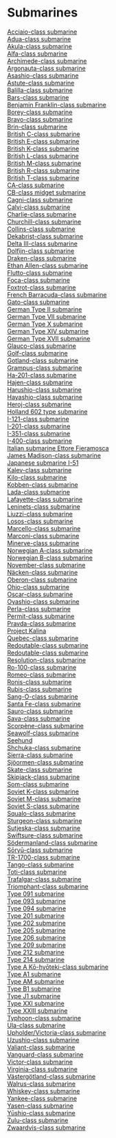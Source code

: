 # Submarines
[Acciaio-class submarine](https://en.wikipedia.org/wiki/Acciaio-class_submarine)<br>
[Adua-class submarine](https://en.wikipedia.org/wiki/Adua-class_submarine)<br>
[Akula-class submarine](https://en.wikipedia.org/wiki/Akula-class_submarine)<br>
[Alfa-class submarine](https://en.wikipedia.org/wiki/Alfa-class_submarine)<br>
[Archimede-class submarine](https://en.wikipedia.org/wiki/Archimede-class_submarine)<br>
[Argonauta-class submarine](https://en.wikipedia.org/wiki/Argonauta-class_submarine)<br>
[Asashio-class submarine](https://en.wikipedia.org/wiki/Asashio-class_submarine)<br>
[Astute-class submarine](https://en.wikipedia.org/wiki/Astute-class_submarine)<br>
[Balilla-class submarine](https://en.wikipedia.org/wiki/Balilla-class_submarine)<br>
[Bars-class submarine](https://en.wikipedia.org/wiki/Bars-class_submarine_(1915))<br>
[Benjamin Franklin-class submarine](https://en.wikipedia.org/wiki/Benjamin_Franklin-class_submarine)<br>
[Borey-class submarine](https://en.wikipedia.org/wiki/Borey-class_submarine)<br>
[Bravo-class submarine](https://en.wikipedia.org/wiki/Bravo-class_submarine)<br>
[Brin-class submarine](https://en.wikipedia.org/wiki/Brin-class_submarine)<br>
[British C-class submarine](https://en.wikipedia.org/wiki/British_C-class_submarine)<br>
[British E-class submarine](https://en.wikipedia.org/wiki/British_E-class_submarine)<br>
[British K-class submarine](https://en.wikipedia.org/wiki/British_K-class_submarine)<br>
[British L-class submarine](https://en.wikipedia.org/wiki/British_L-class_submarine)<br>
[British M-class submarine](https://en.wikipedia.org/wiki/British_M-class_submarine)<br>
[British R-class submarine](https://en.wikipedia.org/wiki/British_R-class_submarine)<br>
[British T-class submarine](https://en.wikipedia.org/wiki/British_T-class_submarine)<br>
[CA-class submarine](https://en.wikipedia.org/wiki/CA-class_submarine)<br>
[CB-class midget submarine](https://en.wikipedia.org/wiki/CB-class_midget_submarine)<br>
[Cagni-class submarine](https://en.wikipedia.org/wiki/Cagni-class_submarine)<br>
[Calvi-class submarine](https://en.wikipedia.org/wiki/Calvi-class_submarine)<br>
[Charlie-class submarine](https://en.wikipedia.org/wiki/Charlie-class_submarine)<br>
[Churchill-class submarine](https://en.wikipedia.org/wiki/Churchill-class_submarine)<br>
[Collins-class submarine](https://en.wikipedia.org/wiki/Collins-class_submarine)<br>
[Dekabrist-class submarine](https://en.wikipedia.org/wiki/Dekabrist-class_submarine)<br>
[Delta III-class submarine](https://en.wikipedia.org/wiki/Delta_III-class_submarine)<br>
[Dolfijn-class submarine](https://en.wikipedia.org/wiki/Dolfijn-class_submarine)<br>
[Draken-class submarine](https://en.wikipedia.org/wiki/Draken-class_submarine)<br>
[Ethan Allen-class submarine](https://en.wikipedia.org/wiki/Ethan_Allen-class_submarine)<br>
[Flutto-class submarine](https://en.wikipedia.org/wiki/Flutto-class_submarine)<br>
[Foca-class submarine](https://en.wikipedia.org/wiki/Foca-class_submarine)<br>
[Foxtrot-class submarine](https://en.wikipedia.org/wiki/Foxtrot-class_submarine)<br>
[French Barracuda-class submarine](https://en.wikipedia.org/wiki/French_Barracuda-class_submarine)<br>
[Gato-class submarine](https://en.wikipedia.org/wiki/Gato-class_submarine)<br>
[German Type II submarine](https://en.wikipedia.org/wiki/German_Type_II_submarine)<br>
[German Type VII submarine](https://en.wikipedia.org/wiki/German_Type_VII_submarine)<br>
[German Type X submarine](https://en.wikipedia.org/wiki/German_Type_X_submarine)<br>
[German Type XIV submarine](https://en.wikipedia.org/wiki/German_Type_XIV_submarine)<br>
[German Type XVII submarine](https://en.wikipedia.org/wiki/German_Type_XVII_submarine)<br>
[Glauco-class submarine](https://en.wikipedia.org/wiki/Glauco-class_submarine)<br>
[Golf-class submarine](https://en.wikipedia.org/wiki/Golf-class_submarine)<br>
[Gotland-class submarine](https://en.wikipedia.org/wiki/Gotland-class_submarine)<br>
[Grampus-class submarine](https://en.wikipedia.org/wiki/Grampus-class_submarine)<br>
[Ha-201-class submarine](https://en.wikipedia.org/wiki/Ha-201-class_submarine)<br>
[Hajen-class submarine](https://en.wikipedia.org/wiki/Hajen-class_submarine)<br>
[Harushio-class submarine](https://en.wikipedia.org/wiki/Harushio-class_submarine)<br>
[Hayashio-class submarine](https://en.wikipedia.org/wiki/Hayashio-class_submarine)<br>
[Heroj-class submarine](https://en.wikipedia.org/wiki/Heroj-class_submarine)<br>
[Holland 602 type submarine](https://en.wikipedia.org/wiki/Holland_602_type_submarine)<br>
[I-121-class submarine](https://en.wikipedia.org/wiki/I-121-class_submarine)<br>
[I-201-class submarine](https://en.wikipedia.org/wiki/I-201-class_submarine)<br>
[I-351-class submarine](https://en.wikipedia.org/wiki/I-351-class_submarine)<br>
[I-400-class submarine](https://en.wikipedia.org/wiki/I-400-class_submarine)<br>
[Italian submarine Ettore Fieramosca](https://en.wikipedia.org/wiki/Italian_submarine_Ettore_Fieramosca)<br>
[James Madison-class submarine](https://en.wikipedia.org/wiki/James_Madison-class_submarine)<br>
[Japanese submarine I-51](https://en.wikipedia.org/wiki/Japanese_submarine_I-51)<br>
[Kalev-class submarine](https://en.wikipedia.org/wiki/Kalev-class_submarine)<br>
[Kilo-class submarine](https://en.wikipedia.org/wiki/Kilo-class_submarine)<br>
[Kobben-class submarine](https://en.wikipedia.org/wiki/Kobben-class_submarine)<br>
[Lada-class submarine](https://en.wikipedia.org/wiki/Lada-class_submarine)<br>
[Lafayette-class submarine](https://en.wikipedia.org/wiki/Lafayette-class_submarine)<br>
[Leninets-class submarine](https://en.wikipedia.org/wiki/Leninets-class_submarine)<br>
[Liuzzi-class submarine](https://en.wikipedia.org/wiki/Liuzzi-class_submarine)<br>
[Losos-class submarine](https://en.wikipedia.org/wiki/Losos-class_submarine)<br>
[Marcello-class submarine](https://en.wikipedia.org/wiki/Marcello-class_submarine)<br>
[Marconi-class submarine](https://en.wikipedia.org/wiki/Marconi-class_submarine)<br>
[Minerve-class submarine](https://en.wikipedia.org/wiki/Minerve-class_submarine)<br>
[Norwegian A-class submarine](https://en.wikipedia.org/wiki/Norwegian_A-class_submarine)<br>
[Norwegian B-class submarine](https://en.wikipedia.org/wiki/Norwegian_B-class_submarine)<br>
[November-class submarine](https://en.wikipedia.org/wiki/November-class_submarine)<br>
[Näcken-class submarine](https://en.wikipedia.org/wiki/N%C3%A4cken-class_submarine)<br>
[Oberon-class submarine](https://en.wikipedia.org/wiki/Oberon-class_submarine)<br>
[Ohio-class submarine](https://en.wikipedia.org/wiki/Ohio-class_submarine)<br>
[Oscar-class submarine](https://en.wikipedia.org/wiki/Oscar-class_submarine)<br>
[Oyashio-class submarine](https://en.wikipedia.org/wiki/Oyashio-class_submarine)<br>
[Perla-class submarine](https://en.wikipedia.org/wiki/Perla-class_submarine)<br>
[Permit-class submarine](https://en.wikipedia.org/wiki/Permit-class_submarine)<br>
[Pravda-class submarine](https://en.wikipedia.org/wiki/Pravda-class_submarine)<br>
[Project Kalina](https://en.wikipedia.org/wiki/Project_Kalina)<br>
[Quebec-class submarine](https://en.wikipedia.org/wiki/Quebec-class_submarine)<br>
[Redoutable-class submarine](https://en.wikipedia.org/wiki/Redoutable-class_submarine_(1967))<br>
[Redoutable-class submarine](https://en.wikipedia.org/wiki/Redoutable-class_submarine_(1931))<br>
[Resolution-class submarine](https://en.wikipedia.org/wiki/Resolution-class_submarine)<br>
[Ro-100-class submarine](https://en.wikipedia.org/wiki/Ro-100-class_submarine)<br>
[Romeo-class submarine](https://en.wikipedia.org/wiki/Romeo-class_submarine)<br>
[Ronis-class submarine](https://en.wikipedia.org/wiki/Ronis-class_submarine)<br>
[Rubis-class submarine](https://en.wikipedia.org/wiki/Rubis-class_submarine)<br>
[Sang-O-class submarine](https://en.wikipedia.org/wiki/Sang-O-class_submarine)<br>
[Santa Fe-class submarine](https://en.wikipedia.org/wiki/Santa_Fe-class_submarine_(1931))<br>
[Sauro-class submarine](https://en.wikipedia.org/wiki/Sauro-class_submarine)<br>
[Sava-class submarine](https://en.wikipedia.org/wiki/Sava-class_submarine)<br>
[Scorpène-class submarine](https://en.wikipedia.org/wiki/Scorp%C3%A8ne-class_submarine)<br>
[Seawolf-class submarine](https://en.wikipedia.org/wiki/Seawolf-class_submarine)<br>
[Seehund](https://en.wikipedia.org/wiki/Seehund)<br>
[Shchuka-class submarine](https://en.wikipedia.org/wiki/Shchuka-class_submarine)<br>
[Sierra-class submarine](https://en.wikipedia.org/wiki/Sierra-class_submarine)<br>
[Sjöormen-class submarine](https://en.wikipedia.org/wiki/Sj%C3%B6ormen-class_submarine)<br>
[Skate-class submarine](https://en.wikipedia.org/wiki/Skate-class_submarine)<br>
[Skipjack-class submarine](https://en.wikipedia.org/wiki/Skipjack-class_submarine)<br>
[Som-class submarine](https://en.wikipedia.org/wiki/Som-class_submarine)<br>
[Soviet K-class submarine](https://en.wikipedia.org/wiki/Soviet_K-class_submarine)<br>
[Soviet M-class submarine](https://en.wikipedia.org/wiki/Soviet_M-class_submarine)<br>
[Soviet S-class submarine](https://en.wikipedia.org/wiki/Soviet_S-class_submarine)<br>
[Squalo-class submarine](https://en.wikipedia.org/wiki/Squalo-class_submarine)<br>
[Sturgeon-class submarine](https://en.wikipedia.org/wiki/Sturgeon-class_submarine)<br>
[Sutjeska-class submarine](https://en.wikipedia.org/wiki/Sutjeska-class_submarine)<br>
[Swiftsure-class submarine](https://en.wikipedia.org/wiki/Swiftsure-class_submarine)<br>
[Södermanland-class submarine](https://en.wikipedia.org/wiki/S%C3%B6dermanland-class_submarine)<br>
[Sōryū-class submarine](https://en.wikipedia.org/wiki/S%C5%8Dry%C5%AB-class_submarine)<br>
[TR-1700-class submarine](https://en.wikipedia.org/wiki/TR-1700-class_submarine)<br>
[Tango-class submarine](https://en.wikipedia.org/wiki/Tango-class_submarine)<br>
[Toti-class submarine](https://en.wikipedia.org/wiki/Toti-class_submarine)<br>
[Trafalgar-class submarine](https://en.wikipedia.org/wiki/Trafalgar-class_submarine)<br>
[Triomphant-class submarine](https://en.wikipedia.org/wiki/Triomphant-class_submarine)<br>
[Type 091 submarine](https://en.wikipedia.org/wiki/Type_091_submarine)<br>
[Type 093 submarine](https://en.wikipedia.org/wiki/Type_093_submarine)<br>
[Type 094 submarine](https://en.wikipedia.org/wiki/Type_094_submarine)<br>
[Type 201 submarine](https://en.wikipedia.org/wiki/Type_201_submarine)<br>
[Type 202 submarine](https://en.wikipedia.org/wiki/Type_202_submarine)<br>
[Type 205 submarine](https://en.wikipedia.org/wiki/Type_205_submarine)<br>
[Type 206 submarine](https://en.wikipedia.org/wiki/Type_206_submarine)<br>
[Type 209 submarine](https://en.wikipedia.org/wiki/Type_209_submarine)<br>
[Type 212 submarine](https://en.wikipedia.org/wiki/Type_212_submarine)<br>
[Type 214 submarine](https://en.wikipedia.org/wiki/Type_214_submarine)<br>
[Type A Kō-hyōteki-class submarine](https://en.wikipedia.org/wiki/Type_A_K%C5%8D-hy%C5%8Dteki-class_submarine)<br>
[Type A1 submarine](https://en.wikipedia.org/wiki/Type_A1_submarine)<br>
[Type AM submarine](https://en.wikipedia.org/wiki/Type_AM_submarine)<br>
[Type B1 submarine](https://en.wikipedia.org/wiki/Type_B1_submarine)<br>
[Type J1 submarine](https://en.wikipedia.org/wiki/Type_J1_submarine)<br>
[Type XXI submarine](https://en.wikipedia.org/wiki/Type_XXI_submarine)<br>
[Type XXIII submarine](https://en.wikipedia.org/wiki/Type_XXIII_submarine)<br>
[Typhoon-class submarine](https://en.wikipedia.org/wiki/Typhoon-class_submarine)<br>
[Ula-class submarine](https://en.wikipedia.org/wiki/Ula-class_submarine)<br>
[Upholder/Victoria-class submarine](https://en.wikipedia.org/wiki/Upholder/Victoria-class_submarine)<br>
[Uzushio-class submarine](https://en.wikipedia.org/wiki/Uzushio-class_submarine)<br>
[Valiant-class submarine](https://en.wikipedia.org/wiki/Valiant-class_submarine)<br>
[Vanguard-class submarine](https://en.wikipedia.org/wiki/Vanguard-class_submarine)<br>
[Victor-class submarine](https://en.wikipedia.org/wiki/Victor-class_submarine)<br>
[Virginia-class submarine](https://en.wikipedia.org/wiki/Virginia-class_submarine)<br>
[Västergötland-class submarine](https://en.wikipedia.org/wiki/V%C3%A4sterg%C3%B6tland-class_submarine)<br>
[Walrus-class submarine](https://en.wikipedia.org/wiki/Walrus-class_submarine)<br>
[Whiskey-class submarine](https://en.wikipedia.org/wiki/Whiskey-class_submarine)<br>
[Yankee-class submarine](https://en.wikipedia.org/wiki/Yankee-class_submarine)<br>
[Yasen-class submarine](https://en.wikipedia.org/wiki/Yasen-class_submarine)<br>
[Yūshio-class submarine](https://en.wikipedia.org/wiki/Y%C5%ABshio-class_submarine)<br>
[Zulu-class submarine](https://en.wikipedia.org/wiki/Zulu-class_submarine)<br>
[Zwaardvis-class submarine](https://en.wikipedia.org/wiki/Zwaardvis-class_submarine)<br>
